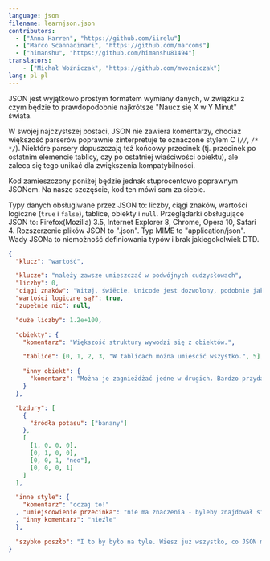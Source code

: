 ```yaml
---
language: json
filename: learnjson.json
contributors:
  - ["Anna Harren", "https://github.com/iirelu"]
  - ["Marco Scannadinari", "https://github.com/marcoms"]
  - ["himanshu", "https://github.com/himanshu81494"]
translators:
    - ["Michał Woźniczak", "https://github.com/mwozniczak"]
lang: pl-pl
---
```


JSON jest wyjątkowo prostym formatem wymiany danych, w związku z czym będzie to prawdopodobnie najkrótsze "Naucz się X w Y Minut" świata.

W swojej najczystszej postaci, JSON nie zawiera komentarzy, chociaż większość parserów poprawnie zinterpretuje te oznaczone stylem C (`//`, `/* */`). Niektóre parsery dopuszczają też końcowy przecinek (tj. przecinek po ostatnim elemencie tablicy, czy po ostatniej właściwości obiektu), ale zaleca się tego unikać dla zwiększenia kompatybilności.

Kod zamieszczony poniżej będzie jednak stuprocentowo poprawnym JSONem. Na nasze szczęście, kod ten mówi sam za siebie.

Typy danych obsługiwane przez JSON to: liczby, ciągi znaków, wartości logiczne (`true` i `false`), tablice, obiekty i `null`.
Przeglądarki obsługujące JSON to: Firefox(Mozilla) 3.5, Internet Explorer 8, Chrome, Opera 10, Safari 4.
Rozszerzenie plików JSON to ".json". Typ MIME to "application/json".
Wady JSONa to niemożność definiowania typów i brak jakiegokolwiek DTD.

```json
{
  "klucz": "wartość",

  "klucze": "należy zawsze umieszczać w podwójnych cudzysłowach",
  "liczby": 0,
  "ciągi znaków": "Witøj, świëcie. Unicode jest dozwolony, podobnie jak \"znaki modyfikacji\".",
  "wartości logiczne są?": true,
  "zupełnie nic": null,

  "duże liczby": 1.2e+100,

  "obiekty": {
    "komentarz": "Większość struktury wywodzi się z obiektów.",

    "tablice": [0, 1, 2, 3, "W tablicach można umieścić wszystko.", 5],

    "inny obiekt": {
      "komentarz": "Można je zagnieżdżać jedne w drugich. Bardzo przydatne."
    }
  },

  "bzdury": [
    {
      "źródła potasu": ["banany"]
    },
    [
      [1, 0, 0, 0],
      [0, 1, 0, 0],
      [0, 0, 1, "neo"],
      [0, 0, 0, 1]
    ]
  ],

  "inne style": {
    "komentarz": "oczaj to!"
  , "umiejscowienie przecinka": "nie ma znaczenia - byleby znajdował się przed następną parą klucz-wartość"
  , "inny komentarz": "nieźle"
  },

  "szybko poszło": "I to by było na tyle. Wiesz już wszystko, co JSON ma do zaoferowania."
}
```
